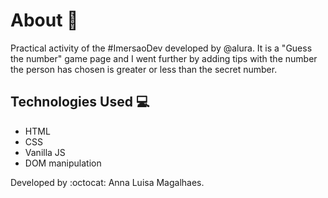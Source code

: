 # About :speech_balloon:
Practical activity of the #ImersaoDev developed by @alura. It is a "Guess the number" game page and I went further by adding tips with the number the person has chosen is greater or less than the secret number. 

## Technologies Used :computer:
<ul>
    <li>HTML</li>
    <li>CSS</li>
    <li>Vanilla JS</li>
    <li>DOM manipulation</li>
    </ul>
    
Developed by :octocat: Anna Luisa Magalhaes. 